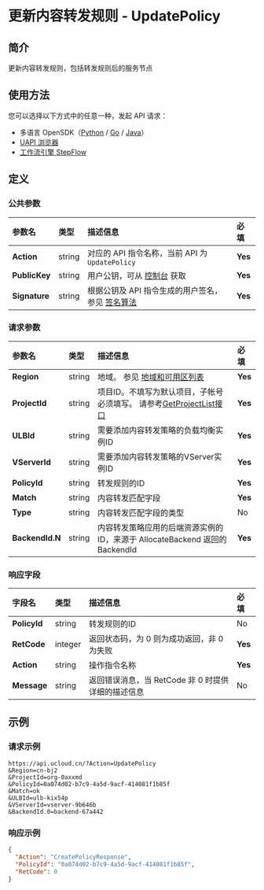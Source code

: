 # 更新内容转发规则 - UpdatePolicy

## 简介

更新内容转发规则，包括转发规则后的服务节点





## 使用方法

您可以选择以下方式中的任意一种，发起 API 请求：
- 多语言 OpenSDK（[Python](https://github.com/ucloud/ucloud-sdk-python3) / [Go](https://github.com/ucloud/ucloud-sdk-go) / [Java](https://github.com/ucloud/ucloud-sdk-java)）
- [UAPI 浏览器](https://console.ucloud.cn/uapi/detail?id=UpdatePolicy)
- [工作流引擎 StepFlow](https://console.ucloud.cn/stepflow/manage/)

## 定义

### 公共参数

| 参数名 | 类型 | 描述信息 | 必填 |
|:---|:---|:---|:---|
| **Action**     | string  | 对应的 API 指令名称，当前 API 为 `UpdatePolicy`                        | **Yes** |
| **PublicKey**  | string  | 用户公钥，可从 [控制台](https://console.ucloud.cn/uapi/apikey) 获取                                             | **Yes** |
| **Signature**  | string  | 根据公钥及 API 指令生成的用户签名，参见 [签名算法](api/summary/signature.md)  | **Yes** |

### 请求参数

| 参数名 | 类型 | 描述信息 | 必填 |
|:---|:---|:---|:---|
| **Region** | string | 地域。 参见 [地域和可用区列表](api/summary/regionlist) |**Yes**|
| **ProjectId** | string | 项目ID。不填写为默认项目，子帐号必须填写。 请参考[GetProjectList接口](api/summary/get_project_list) |**Yes**|
| **ULBId** | string | 需要添加内容转发策略的负载均衡实例ID |**Yes**|
| **VServerId** | string | 需要添加内容转发策略的VServer实例ID |**Yes**|
| **PolicyId** | string | 转发规则的ID |**Yes**|
| **Match** | string | 内容转发匹配字段 |**Yes**|
| **Type** | string | 内容转发匹配字段的类型 |No|
| **BackendId.N** | string | 内容转发策略应用的后端资源实例的ID，来源于 AllocateBackend 返回的 BackendId |**Yes**|

### 响应字段

| 字段名 | 类型 | 描述信息 | 必填 |
|:---|:---|:---|:---|
| **PolicyId** | string | 转发规则的ID |No|
| **RetCode** | integer | 返回状态码，为 0 则为成功返回，非 0 为失败 |**Yes**|
| **Action** | string | 操作指令名称 |**Yes**|
| **Message** | string | 返回错误消息，当 RetCode 非 0 时提供详细的描述信息 |No|




## 示例

### 请求示例
    
```
https://api.ucloud.cn/?Action=UpdatePolicy
&Region=cn-bj2
&ProjectId=org-0axxmd
&PolicyId=0a074d02-b7c9-4a5d-9acf-414081f1b85f
&Match=ok
&ULBId=ulb-kix54p
&VServerId=vserver-9b646b
&BackendId.0=backend-67a442
```

### 响应示例
    
```json
{
  "Action": "CreatePolicyResponse",
  "PolicyId": "0a074d02-b7c9-4a5d-9acf-414081f1b85f",
  "RetCode": 0
}
```




